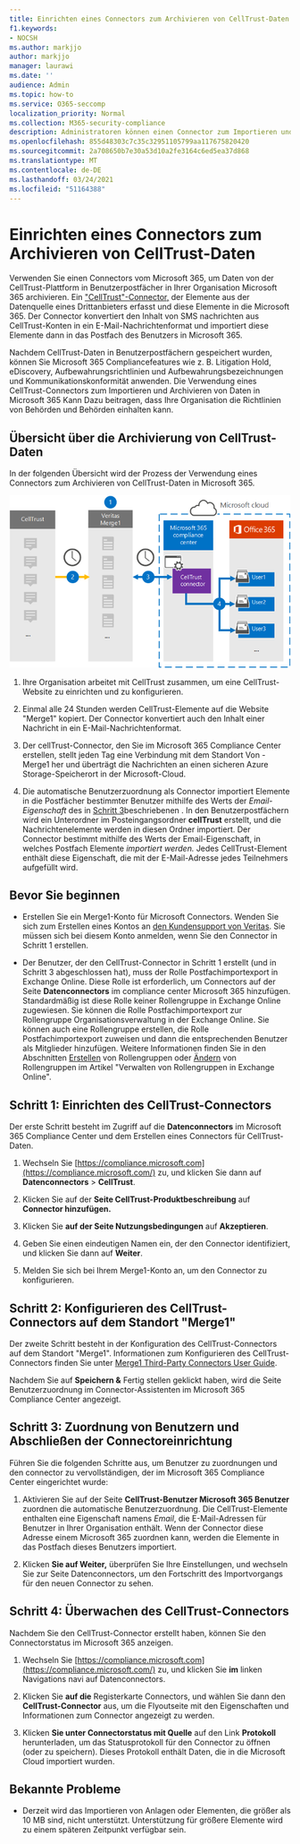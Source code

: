 ```yaml
---
title: Einrichten eines Connectors zum Archivieren von CellTrust-Daten in Microsoft 365
f1.keywords:
- NOCSH
ms.author: markjjo
author: markjjo
manager: laurawi
ms.date: ''
audience: Admin
ms.topic: how-to
ms.service: O365-seccomp
localization_priority: Normal
ms.collection: M365-security-compliance
description: Administratoren können einen Connector zum Importieren und Archivieren von CellTrust-Daten aus DemEntys in Microsoft 365. Mit diesem Connector können Sie Daten aus Datenquellen von Drittanbietern in Microsoft 365. Nachdem Sie diese Daten archiviert haben, können Sie Compliancefeatures wie gesetzliche Aufbewahrung, Inhaltssuche und Aufbewahrungsrichtlinien verwenden, um Daten von Drittanbietern zu verwalten.
ms.openlocfilehash: 855d48303c7c35c32951105799aa117675820420
ms.sourcegitcommit: 2a708650b7e30a53d10a2fe3164c6ed5ea37d868
ms.translationtype: MT
ms.contentlocale: de-DE
ms.lasthandoff: 03/24/2021
ms.locfileid: "51164388"
---
```

# <a name="set-up-a-connector-to-archive-celltrust-data"></a>Einrichten eines Connectors zum Archivieren von CellTrust-Daten

Verwenden Sie einen Connectors vom Microsoft 365, um Daten von der CellTrust-Plattform in Benutzerpostfächer in Ihrer Organisation Microsoft 365 archivieren. Ein ["CellTrust"-Connector,](https://globanet.com/celltrust/) der Elemente aus der Datenquelle eines Drittanbieters erfasst und diese Elemente in die Microsoft 365. Der Connector konvertiert den Inhalt von SMS nachrichten aus CellTrust-Konten in ein E-Mail-Nachrichtenformat und importiert diese Elemente dann in das Postfach des Benutzers in Microsoft 365.

Nachdem CellTrust-Daten in Benutzerpostfächern gespeichert wurden, können Sie Microsoft 365 Compliancefeatures wie z. B. Litigation Hold, eDiscovery, Aufbewahrungsrichtlinien und Aufbewahrungsbezeichnungen und Kommunikationskonformität anwenden. Die Verwendung eines CellTrust-Connectors zum Importieren und Archivieren von Daten in Microsoft 365 Kann Dazu beitragen, dass Ihre Organisation die Richtlinien von Behörden und Behörden einhalten kann.

## <a name="overview-of-archiving-celltrust-data"></a>Übersicht über die Archivierung von CellTrust-Daten

In der folgenden Übersicht wird der Prozess der Verwendung eines Connectors zum Archivieren von CellTrust-Daten in Microsoft 365.

![Archivierungsworkflow für CellTrust-Daten](../media/CellTrustConnectorWorkflow.png)

1. Ihre Organisation arbeitet mit CellTrust zusammen, um eine CellTrust-Website zu einrichten und zu konfigurieren.

2. Einmal alle 24 Stunden werden CellTrust-Elemente auf die Website "Merge1" kopiert. Der Connector konvertiert auch den Inhalt einer Nachricht in ein E-Mail-Nachrichtenformat.

3. Der cellTrust-Connector, den Sie im Microsoft 365 Compliance Center erstellen, stellt jeden Tag eine Verbindung mit dem Standort Von -Merge1 her und überträgt die Nachrichten an einen sicheren Azure Storage-Speicherort in der Microsoft-Cloud.

4. Die automatische Benutzerzuordnung als Connector importiert Elemente in die Postfächer bestimmter Benutzer mithilfe des Werts der *Email-Eigenschaft* des in [Schritt 3](#step-3-map-users-and-complete-the-connector-setup)beschriebenen . In den Benutzerpostfächern wird ein Unterordner im Posteingangsordner **cellTrust** erstellt, und die Nachrichtenelemente werden in diesen Ordner importiert. Der Connector bestimmt mithilfe des Werts der Email-Eigenschaft, in welches Postfach Elemente *importiert werden.* Jedes CellTrust-Element enthält diese Eigenschaft, die mit der E-Mail-Adresse jedes Teilnehmers aufgefüllt wird.

## <a name="before-you-begin"></a>Bevor Sie beginnen

- Erstellen Sie ein Merge1-Konto für Microsoft Connectors. Wenden Sie sich zum Erstellen eines Kontos an [den Kundensupport von Veritas](https://www.veritas.com/content/support/). Sie müssen sich bei diesem Konto anmelden, wenn Sie den Connector in Schritt 1 erstellen.

- Der Benutzer, der den CellTrust-Connector in Schritt 1 erstellt (und in Schritt 3 abgeschlossen hat), muss der Rolle Postfachimportexport in Exchange Online. Diese Rolle ist erforderlich, um Connectors auf der Seite **Datenconnectors** im compliance center Microsoft 365 hinzufügen. Standardmäßig ist diese Rolle keiner Rollengruppe in Exchange Online zugewiesen. Sie können die Rolle Postfachimportexport zur Rollengruppe Organisationsverwaltung in der Exchange Online. Sie können auch eine Rollengruppe erstellen, die Rolle Postfachimportexport zuweisen und dann die entsprechenden Benutzer als Mitglieder hinzufügen. Weitere Informationen finden Sie in den Abschnitten [Erstellen](/Exchange/permissions-exo/role-groups#create-role-groups) von Rollengruppen oder [Ändern](/Exchange/permissions-exo/role-groups#modify-role-groups) von Rollengruppen im Artikel "Verwalten von Rollengruppen in Exchange Online".

## <a name="step-1-set-up-the-celltrust-connector"></a>Schritt 1: Einrichten des CellTrust-Connectors

Der erste Schritt besteht im Zugriff auf die **Datenconnectors** im Microsoft 365 Compliance Center und dem Erstellen eines Connectors für CellTrust-Daten.

1. Wechseln Sie [https://compliance.microsoft.com](https://compliance.microsoft.com/) zu, und klicken Sie dann auf **Datenconnectors** \> **CellTrust**.

2. Klicken Sie auf der **Seite CellTrust-Produktbeschreibung** auf **Connector hinzufügen.**

3. Klicken Sie **auf der Seite Nutzungsbedingungen** auf **Akzeptieren**.

4. Geben Sie einen eindeutigen Namen ein, der den Connector identifiziert, und klicken Sie dann auf **Weiter**.

5. Melden Sie sich bei Ihrem Merge1-Konto an, um den Connector zu konfigurieren.

## <a name="step-2-configure-the-celltrust-connector-on-the-veritas-merge1-site"></a>Schritt 2: Konfigurieren des CellTrust-Connectors auf dem Standort "Merge1"

Der zweite Schritt besteht in der Konfiguration des CellTrust-Connectors auf dem Standort "Merge1". Informationen zum Konfigurieren des CellTrust-Connectors finden Sie unter [Merge1 Third-Party Connectors User Guide](https://docs.ms.merge1.globanetportal.com/Merge1%20Third-Party%20Connectors%20CellTrust%20User%20Guide%20.pdf).

Nachdem Sie auf **Speichern &** Fertig  stellen geklickt haben, wird die Seite Benutzerzuordnung im Connector-Assistenten im Microsoft 365 Compliance Center angezeigt.

## <a name="step-3-map-users-and-complete-the-connector-setup"></a>Schritt 3: Zuordnung von Benutzern und Abschließen der Connectoreinrichtung

Führen Sie die folgenden Schritte aus, um Benutzer zu zuordnungen und den connector zu vervollständigen, der im Microsoft 365 Compliance Center eingerichtet wurde:

1. Aktivieren Sie auf der Seite **CellTrust-Benutzer Microsoft 365 Benutzer** zuordnen die automatische Benutzerzuordnung. Die CellTrust-Elemente enthalten eine Eigenschaft namens *Email*, die E-Mail-Adressen für Benutzer in Ihrer Organisation enthält. Wenn der Connector diese Adresse einem Microsoft 365 zuordnen kann, werden die Elemente in das Postfach dieses Benutzers importiert.

2. Klicken **Sie auf Weiter,** überprüfen  Sie Ihre Einstellungen, und wechseln Sie zur Seite Datenconnectors, um den Fortschritt des Importvorgangs für den neuen Connector zu sehen.

## <a name="step-4-monitor-the-celltrust-connector"></a>Schritt 4: Überwachen des CellTrust-Connectors

Nachdem Sie den CellTrust-Connector erstellt haben, können Sie den Connectorstatus im Microsoft 365 anzeigen.

1. Wechseln Sie [https://compliance.microsoft.com](https://compliance.microsoft.com/) zu, und klicken Sie **im** linken Navigations navi auf Datenconnectors.

2. Klicken Sie **auf die** Registerkarte Connectors, und wählen Sie dann den **CellTrust-Connector** aus, um die Flyoutseite mit den Eigenschaften und Informationen zum Connector angezeigt zu werden.

3. Klicken **Sie unter Connectorstatus mit Quelle** auf den Link **Protokoll** herunterladen, um das Statusprotokoll für den Connector zu öffnen (oder zu speichern). Dieses Protokoll enthält Daten, die in die Microsoft Cloud importiert wurden.

## <a name="known-issues"></a>Bekannte Probleme

- Derzeit wird das Importieren von Anlagen oder Elementen, die größer als 10 MB sind, nicht unterstützt. Unterstützung für größere Elemente wird zu einem späteren Zeitpunkt verfügbar sein.